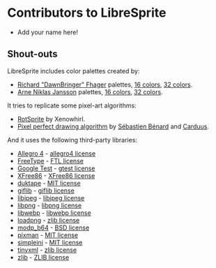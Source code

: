 # Contributors to LibreSprite
* Add your name here!

## Shout-outs
LibreSprite includes color palettes created by:
* [Richard "DawnBringer" Fhager](http://pixeljoint.com/p/23821.htm) palettes, [16 colors](http://pixeljoint.com/forum/forum_posts.asp?TID=12795),  [32 colors](http://pixeljoint.com/forum/forum_posts.asp?TID=16247).
* [Arne Niklas Jansson](http://androidarts.com/) palettes, [16 colors](http://androidarts.com/palette/16pal.htm), [32 colors](http://wayofthepixel.net/index.php?topic=15824.msg144494).

It tries to replicate some pixel-art algorithms:
* [RotSprite](http://forums.sonicretro.org/index.php?showtopic=8848&st=15&p=159754&#entry159754) by Xenowhirl.
* [Pixel perfect drawing algorithm](http://deepnight.net/pixel-perfect-drawing/) by [Sébastien Bénard](https://twitter.com/deepnightfr) and [Carduus](https://twitter.com/CarduusHimself/status/420554200737935361).

And it uses the following third-party libraries:
* [Allegro 4](http://alleg.sourceforge.net/) - [allegro4 license](https://github.com/LibreSprite/tree/master/docs/licenses/allegro4-LICENSE.txt)
* [FreeType](http://www.freetype.org/) - [FTL license](https://github.com/LibreSprite/tree/master/docs/licenses/FTL.txt)
* [Google Test](https://github.com/google/googletest) - [gtest license](https://github.com/LibreSprite/tree/master/docs/licenses/gtest-LICENSE.txt)
* [XFree86](http://www.x.org/) - [XFree86 license](https://github.com/LibreSprite/tree/master/docs/licenses/XFree86-LICENSE.txt)
* [duktape](http://duktape.org/) - [MIT license](https://github.com/LibreSprite/tree/master/third_party/duktape/LICENSE.txt)
* [giflib](http://sourceforge.net/projects/giflib/) - [giflib license](https://github.com/LibreSprite/tree/master/docs/licenses/giflib-LICENSE.txt)
* [libjpeg](http://www.ijg.org/) - [libjpeg license](https://github.com/LibreSprite/tree/master/docs/licenses/libjpeg-LICENSE.txt)
* [libpng](http://www.libpng.org/pub/png/) - [libpng license](https://github.com/LibreSprite/tree/master/docs/licenses/libpng-LICENSE.txt)
* [libwebp](https://developers.google.com/speed/webp/) - [libwebp license](https://chromium.googlesource.com/webm/libwebp/+/master/COPYING)
* [loadpng](http://tjaden.strangesoft.net/loadpng/) - [zlib license](https://github.com/LibreSprite/tree/master/docs/licenses/ZLIB.txt)
* [modp_b64](https://github.com/LibreSprite/tree/master/third_party/modp_b64/modp_b64.h) - [BSD license](https://github.com/LibreSprite/tree/master/third_party/modp_b64/LICENSE)
* [pixman](http://www.pixman.org/) - [MIT license](http://cgit.freedesktop.org/pixman/plain/COPYING)
* [simpleini](https://github.com/aseprite/simpleini/) - [MIT license](https://github.com/aseprite/simpleini/blob/aseprite/LICENCE.txt)
* [tinyxml](http://www.sourceforge.net/projects/tinyxml) - [zlib license](https://github.com/LibreSprite/tree/master/docs/licenses/ZLIB.txt)
* [zlib](http://www.gzip.org/zlib/) - [ZLIB license](https://github.com/LibreSprite/tree/master/docs/licenses/ZLIB.txt)
